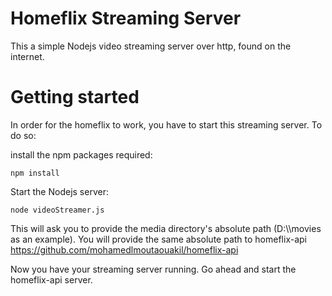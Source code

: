 # Homeflix Streaming Server
This a simple Nodejs video streaming server over http, found on the internet.

# Getting started
In order for the homeflix to work, you have to start this streaming server. To do so:

install the npm packages required:
```
npm install
```
Start the Nodejs server:
```
node videoStreamer.js
```
This will ask you to provide the media directory's absolute path (D:\\\movies as an example). You will provide the same absolute path to homeflix-api https://github.com/mohamedlmoutaouakil/homeflix-api

Now you have your streaming server running. Go ahead and start the homeflix-api server.